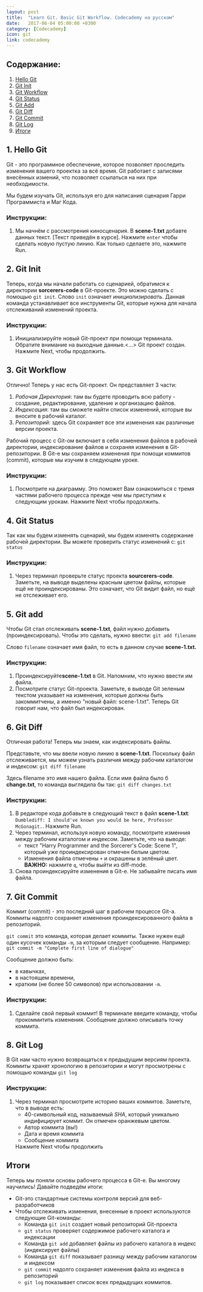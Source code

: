 ```yaml
---
layout: post
title:  "Learn Git. Basic Git Workflow. Codecademy на русском"
date:   2017-06-04 05:00:00 +0300
category: [Codecademy]
icon: git
link: codecademy
---
```

<h2>Содержание:</h2>
<ol>
	<li><a href="#hello">Hello Git</a></li>
	<li><a href="#init">Git Init</a></li>
	<li><a href="#workflow">Git Workflow</a></li>
	<li><a href="#status">Git Status</a></li>
	<li><a href="#add">Git Add</a></li>
	<li><a href="#diff">Git Diff</a></li>
	<li><a href="#commit">Git Commit</a></li>
	<li><a href="#log">Git Log</a></li>
	<li><a href="#res">Итоги</a></li>
</ol>
<h2 id="hello">1. Hello Git</h2>
<p>Git - это программное обеспечение, которое позволяет проследить изменения вашего проектка за всё время. Git работает с записями внесённых измений, что позволяет ссылаться на них при необходимости.</p>
<p>Мы будем изучать Git, используя его для написания сценария Гарри Программиста и Маг Кода.</p>
<h3>Инструкции:</h3>
<ol>
	<li>Мы начнём с рассмотрения киносценария. В <b>scene-1.txt</b> добавте данных текст. [Текст приведён в курсе]. Нажмите <code>enter</code> чтобы сделать новую пустую линию. Как только сделаете это, нажмите Run.</li>
</ol>

<h2 id="init">2. Git Init</h2>
<p>Теперь, когда мы начали работать со сценарией, обратимся к директории <b>sorcerers-code</b> в Git-проекте. Это можно сделать с помощью <code>git init</code>. Слово <code>init</code> означает <i>инициализировать</i>. Данная команда устанавливает все инструменты Git, которые нужна для начала отслеживаний изменений проекта.</p>
<h3>Инструкции:</h3>
<ol>
	<li>Инициализируйте новый Git-проект при помощи терминала. Обратите внимание на выходные данные.<...> Git проект создан. Нажмите Next, чтобы продолжить.</li>
</ol>

<h2 id="workflow">3. Git Workflow</h2>
<p>Отлично! Теперь у нас есть Git-проект. Он представляет 3 части:
<ol>
	<li><i>Рабочая Директория</i>: там вы будете проводить всю работу - создание, редактирование, удаление и организацию файлов.</li>
	<li><i>Индексация</i>: там вы сможете найти список изменений, которые вы вносите в рабочий каталог.</li>
	<li><i>Репозиторий</i>: здесь Git сохраняет все эти изменения как различные версии проекта.</li>
</ol></p>
<p>Рабочий процесс с Git-ом включает в себя изменения файлов в рабочей директории, индексирование файлов и сохраняя изменения в Git-репозитории. В Git-е мы сохраняем изменения при помощи коммитов (commit), которые мы изучим в следующем уроке.</p>
<h3>Инструкции:</h3>
<ol>
	<li>Посмотрите на диаграмму. Это поможет Вам ознакомиться с тремя частями рабочего процесса прежде чем мы приступим к следующим урокам. Нажмите Next чтобы продолжить.</li>
</ol>

<h2 id="status">4. Git Status</h2>
<p>Так как мы будем изменять сценарий, мы будем изменять содержание рабочей директории. Вы можете проверить статус изменений с: <code>git status</code></p>
<h3>Инструкции:</h3>
<ol>
	<li>Через терминал проверьте статус проекта <b>sourcerers-code</b>. Заметьте, на выводе выделены красным цветом файлы, которые ещё не проиндексированы. Это означает, что Git видит файл, но ещё не отслеживает его.</li>
</ol>

<h2 id="add">5. Git add</h2>
<p>Чтобы Git стал отслеживать <b>scene-1.txt</b>, файл нужно добавить (проиндексировать). Чтобы это сделать, нужно ввести: <code>git add filename</code></p>
<p>Слово <code>filename</code> означает имя файл, то есть в данном случае <b>scene-1.txt.</b></p>
<h3>Инструкции:</h3>
<ol>
	<li>Проиндексируйте<b>scene-1.txt</b> в Git. Напомним, что нужно ввести им файла.</li>
	<li>Посмотрите статус Git-проекта. Заметьте, в выводе Git зеленым текстом указывает на изменения, которые должны быть закоммитчены, а именно "новый файл: scene-1.txt". Теперь Git говорит нам, что файл был индексирован.</li>
</ol>

<h2 id="diff">6. Git Diff</h2>
<p>Отличная работа! Теперь мы знаем, как индексировать файлы.</p>
<p>Представьте, что мы ввели новую линию в <b>scene-1.txt</b>. Поскольку файл отслеживается, мы можем узнать различия между рабочим каталогом и индексом: <code>git diff filename</code></p>
<p>Здесь filename это имя нашего файла. Если имя файла было б <b>change.txt</b>, то команда выглядила бы так: <code>git diff changes.txt</code></p>
<h3>Инструкции:</h3>
<ol>
	<li>В редакторе кода добавьте в следующий текст в файл <b>scene-1.txt</b>: <code>Dumblediff: I should've known you would be here, Professor McGonagit.</code>. Нажмите Run.</li>
	<li>Через терминал, используя новую команду, посмотрите изменния между рабочим каталогом и индексом. Заметьте, что на выводе:
	<ul>
		<li>текст "Harry Programmer and the Sorcerer's Code: Scene 1", который уже проиндексирован отмечен белым цветом.</li>
		<li>Изменения файла отмечены <code>+</code> и окрашены в зелёный цвет. <b>ВАЖНО:</b> нажмите <code>q</code>, чтобы выйти из diff-mode.</li>
	</ul>
	</li>
	<li>Снова проиндексируйте изменения в Git-е. Не забывайте писать имя файла.</li>
</ol>

<h2 id="commit">7. Git Commit</h2>
<p>Коммит (commit) - это последний шаг в рабочем процессе Git-а. Коммиты надолго сохраняет изменения проиндексированного файла в репозиторий.</p>
<p><code>git commit</code> это команда, которая делает коммиты. Также нужен ещё один кусочек команды <code>-m</code>, за которым следует сообщение. Например: <code>git commit -m "Complete first line of dialogue"</code></p>
<p>Сообщение должно быть:
<ul>
	<li>в кавычках,</li>
	<li>в настоящем времени,</li>
	<li>кратким (не более 50 символов) при использовании <code>-m</code>.</li>
</ul></p>
<h3>Инструкции:</h3>
<ol>
	<li>Сделайте свой первый коммит!  В терминале введите команду, чтобы прокоммитить изменения. Сообщение должно описывать точку коммита.</li>
</ol>

<h2 id="log">8. Git Log</h2>
<p>В Git нам часто нужно возвращаться к предыдущим версиям проекта. Коммиты хранят хронологию в репозитории и могут просмотрены с помощью команды <code>git log</code></p>
<h3>Инструкции:</h3>
<ol>
	<li>Через терминал просмотрите историю ваших коммитов. Заметьте, что в выводе есть:
	<ul>
		<li>40-символьный код, называемый <i>SHA</i>, который уникально индифицирует коммит. Он отмечен оранжевым цветом.</li>
		<li>Автор коммита (вы!)</li>
		<li>Дата и время коммита</li>
		<li>Сообщение коммита</li>
	</ul>
	Нажмите Next чтобы продолжить
	</li>
</ol>

<h2 id="res">Итоги</h2>
<p>Теперь мы поняли основы рабочего процесса в Git-е. Вы многому научились! Давайте подведём итоги:
	<ul>
		<li>Git-это стандартные системы контроля версий для веб-разработчиков</li>
		<li>Чтобы отслеживать изменения, внесенные в проект используются следующие Git-команды:
			<ul>
				<li>Команда <code>git init</code> создает новый репозиторий Git-проекта</li>
				<li><code>git status</code> проверяет содержимое рабочего каталога и индексации</li>
				<li>Команда <code>git add</code> добавляет файлы из рабочего каталога в индекс (индексирует файлы)</li>
				<li>Команда <code>git diff</code> показывает разницу между рабочим каталогом и индексом</li>
				<li><code>git commit</code> надолго сохраняет изменения файла из индекса в репозиторий</li>
				<li><code>git log</code> показывает список всех предыдущих коммитов.</li>
			</ul>
		</li>
	</ul>
</p>